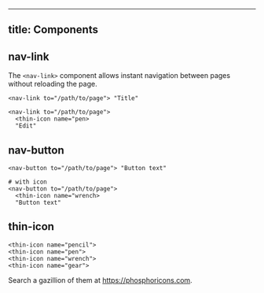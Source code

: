 ---
title: Components
--

## nav-link

The `<nav-link>` component allows instant navigation between pages without reloading
the page.

```imba
<nav-link to="/path/to/page"> "Title"

<nav-link to="/path/to/page">
  <thin-icon name="pen>
  "Edit"
```

## nav-button

```imba
<nav-button to="/path/to/page"> "Button text"

# with icon
<nav-button to="/path/to/page">
  <thin-icon name="wrench>
  "Button text"
```


## thin-icon

```imba
<thin-icon name="pencil">
<thin-icon name="pen">
<thin-icon name="wrench">
<thin-icon name="gear">
```

Search a gazillion of them at <https://phosphoricons.com>.